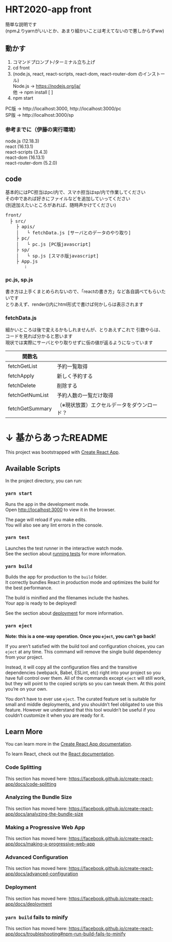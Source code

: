 # HRT2020-app front

簡単な説明です  
(npmよりyarnがいいとか、あまり細かいことは考えてないので悪しからずww)

## 動かす

1. コマンドプロンプト/ターミナル立ち上げ
2. cd front
3. (node.js, react, react-scripts, react-dom, react-router-dom のインストール)  
    Node.js → https://nodejs.org/ja/  
    他      → npm install [  ]  
5. npm start
  
PC版 → http://localhost:3000, http://localhost:3000/pc  
SP版 → http://localhost:3000/sp                   

### 参考までに（伊藤の実行環境）

node.js (12.18.3)  
react (16.13.1)  
react-scripts (3.4.3)  
react-dom (16.13.1)  
react-router-dom (5.2.0)  

## code

基本的にはPC担当はpc/内で、スマホ担当はsp/内で作業してください  
その中であれば好きにファイルなどを追加していってください  
(別途加えたいところがあれば、随時声かけてください)  

<pre>
front/  
　├ src/  
    ├ apis/  
    │   └ fetchData.js [サーバとのデータのやり取り]  
    ├ pc/  
    │   └ pc.js [PC版javascript]  
    ├ sp/  
    │   └ sp.js [スマホ版javascript]  
    ├ App.js  
       :  
</pre>


### pc.js, sp.js
書き方は上手くまとめられないので、「reactの書き方」など各自調べてもらいたいです  
とりあえず、render()内にhtml形式で書けば何かしらは表示されます  

### fetchData.js
細かいところは後で変えるかもしれませんが、とりあえずこれで
引数やらは、コードを見れば分かると思います  
現状では実際にサーバとやり取りせずに仮の値が返るようになっています  

| 関数名 |  |
----|---- 
| fetchGetList | 予約一覧取得 |
| fetchApply | 新しく予約する |
| fetchDelete | 削除する |
| fetchGetNumList | 予約人数の一覧だけ取得 |
| fetchGetSummary | （※現状放置）エクセルデータをダウンロード？ |

# ↓ 基からあったREADME


This project was bootstrapped with [Create React App](https://github.com/facebook/create-react-app).

## Available Scripts

In the project directory, you can run:

### `yarn start`

Runs the app in the development mode.<br />
Open [http://localhost:3000](http://localhost:3000) to view it in the browser.

The page will reload if you make edits.<br />
You will also see any lint errors in the console.

### `yarn test`

Launches the test runner in the interactive watch mode.<br />
See the section about [running tests](https://facebook.github.io/create-react-app/docs/running-tests) for more information.

### `yarn build`

Builds the app for production to the `build` folder.<br />
It correctly bundles React in production mode and optimizes the build for the best performance.

The build is minified and the filenames include the hashes.<br />
Your app is ready to be deployed!

See the section about [deployment](https://facebook.github.io/create-react-app/docs/deployment) for more information.

### `yarn eject`

**Note: this is a one-way operation. Once you `eject`, you can’t go back!**

If you aren’t satisfied with the build tool and configuration choices, you can `eject` at any time. This command will remove the single build dependency from your project.

Instead, it will copy all the configuration files and the transitive dependencies (webpack, Babel, ESLint, etc) right into your project so you have full control over them. All of the commands except `eject` will still work, but they will point to the copied scripts so you can tweak them. At this point you’re on your own.

You don’t have to ever use `eject`. The curated feature set is suitable for small and middle deployments, and you shouldn’t feel obligated to use this feature. However we understand that this tool wouldn’t be useful if you couldn’t customize it when you are ready for it.

## Learn More

You can learn more in the [Create React App documentation](https://facebook.github.io/create-react-app/docs/getting-started).

To learn React, check out the [React documentation](https://reactjs.org/).

### Code Splitting

This section has moved here: https://facebook.github.io/create-react-app/docs/code-splitting

### Analyzing the Bundle Size

This section has moved here: https://facebook.github.io/create-react-app/docs/analyzing-the-bundle-size

### Making a Progressive Web App

This section has moved here: https://facebook.github.io/create-react-app/docs/making-a-progressive-web-app

### Advanced Configuration

This section has moved here: https://facebook.github.io/create-react-app/docs/advanced-configuration

### Deployment

This section has moved here: https://facebook.github.io/create-react-app/docs/deployment

### `yarn build` fails to minify

This section has moved here: https://facebook.github.io/create-react-app/docs/troubleshooting#npm-run-build-fails-to-minify
